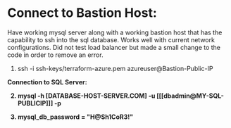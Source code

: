 # Connect to Bastion Host:

Have working mysql server along with a working bastion host that has the capability to ssh into the sql database. Works well with current network configurations. Did not test load balancer but made a small change to the code in order to remove an error.


1) ssh -i ssh-keys/terraform-azure.pem azureuser@Bastion-Public-IP

 <b>  Connection to SQL Server: </br>
 
2) mysql -h [DATABASE-HOST-SERVER.COM] -u [[[dbadmin@MY-SQL-PUBLICIP]]] -p 

3) mysql_db_password = "H@Sh1CoR3!"
